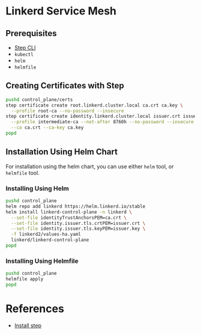 # Linkerd Service Mesh

## Prerequisites

* [Step CLI](https://smallstep.com/docs/step-cli/installation)
* `kubectl`
* `helm`
* `helmfile`

## Creating Certificates with Step

```bash
pushd control_plane/certs
step certificate create root.linkerd.cluster.local ca.crt ca.key \
  --profile root-ca --no-password --insecure
step certificate create identity.linkerd.cluster.local issuer.crt issuer.key \
  --profile intermediate-ca --not-after 8760h --no-password --insecure \
  --ca ca.crt --ca-key ca.key
popd
```

## Installation Using Helm Chart

For installation using the helm chart, you can use either `helm` tool, or `helmfile` tool.

### Installing Using Helm

```bash
pushd control_plane
helm repo add linkerd https://helm.linkerd.io/stable
helm install linkerd-control-plane -n linkerd \
  --set-file identityTrustAnchorsPEM=ca.crt \
  --set-file identity.issuer.tls.crtPEM=issuer.crt \
  --set-file identity.issuer.tls.keyPEM=issuer.key \
  -f linkerd2/values-ha.yaml
  linkerd/linkerd-control-plane
popd
```

### Installing Using Helmfile

```bash
pushd control_plane
helmfile apply
popd
```


# References

* [Install step](https://smallstep.com/docs/step-cli/installation)
